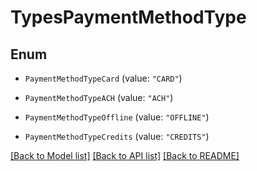 # TypesPaymentMethodType

## Enum


* `PaymentMethodTypeCard` (value: `"CARD"`)

* `PaymentMethodTypeACH` (value: `"ACH"`)

* `PaymentMethodTypeOffline` (value: `"OFFLINE"`)

* `PaymentMethodTypeCredits` (value: `"CREDITS"`)


[[Back to Model list]](../README.md#documentation-for-models) [[Back to API list]](../README.md#documentation-for-api-endpoints) [[Back to README]](../README.md)


